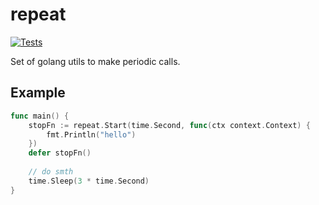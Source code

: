 # repeat
[![Tests](https://github.com/gruzovator/repeat/actions/workflows/go.yml/badge.svg)](https://github.com/gruzovator/repeat/actions/workflows/go.yml)

Set of golang utils to make periodic calls.

## Example
```go
func main() {
    stopFn := repeat.Start(time.Second, func(ctx context.Context) {
        fmt.Println("hello")
    })
    defer stopFn()
    
    // do smth
    time.Sleep(3 * time.Second)
}
```